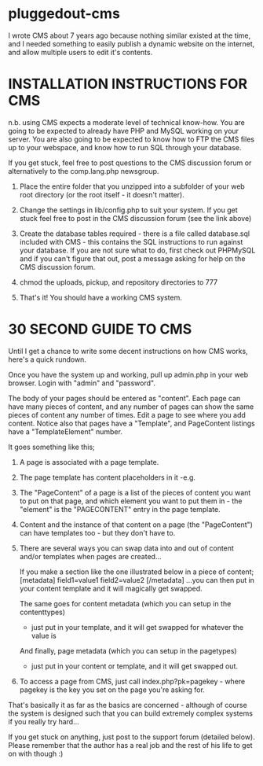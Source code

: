 pluggedout-cms
==============

I wrote CMS about 7 years ago because nothing similar existed at the time, and I
needed something to easily publish a dynamic website on the internet, and allow multiple
users to edit it's contents.


INSTALLATION INSTRUCTIONS FOR CMS
=================================

n.b. using CMS expects a moderate level of technical know-how. You are
going to be expected to already have PHP and MySQL working on your server.
You are also going to be expected to know how to FTP the CMS files up
to your webspace, and know how to run SQL through your database.

If you get stuck, feel free to post questions to the CMS discussion forum
or alternatively to the comp.lang.php newsgroup.

1. Place the entire folder that you unzipped into a subfolder of your web
   root directory (or the root itself - it doesn't matter).

2. Change the settings in lib/config.php to suit your system. If you get
   stuck feel free to post in the CMS discussion forum (see the link above)

3. Create the database tables required - there is a file called database.sql
   included with CMS - this contains the SQL instructions to run against
   your database. If you are not sure what to do, first check out PHPMySQL
   and if you can't figure that out, post a message asking for help on the
   CMS discussion forum.

4. chmod the uploads, pickup, and repository directories to 777

4. That's it! You should have a working CMS system.



30 SECOND GUIDE TO CMS
======================

Until I get a chance to write some decent instructions on how CMS works,
here's a quick rundown.

Once you have the system up and working, pull up admin.php in your
web browser. Login with "admin" and "password".

The body of your pages should be entered as "content". Each page can have
many pieces of content, and any number of pages can show the same pieces
of content any number of times. Edit a page to see where you add content.
Notice also that pages have a "Template", and PageContent listings
have a "TemplateElement" number.

It goes something like this;

1. A page is associated with a page template.

2. The page template has content placeholders in it
     -e.g.  <!--PAGECONTENT1-->

3. The "PageContent" of a page is a list of the pieces of content
   you want to put on that page, and which element you want to put
   them in - the "element" is the "PAGECONTENT" entry in the page
   template.
   
4. Content and the instance of that content on a page (the "PageContent")
   can have templates too - but they don't have to.
   
5. There are several ways you can swap data into and out of content and/or
   templates when pages are created...
   
   If you make a section like the one illustrated below in a piece of content;
   [metadata]
   field1=value1
   field2=value2
   [/metadata]
   ...you can then put <!--ahmd:field1--> in your content template and it will
   magically get swapped.
   
   The same goes for content metadata (which you can setup in the contenttypes)
   - just put <!--comd:field1--> in your template, and it will get swapped for
   whatever the value is
   
   And finally, page metadata (which you can setup in the pagetypes)
   - just put <!--pgmd:field1--> in your content or template, and it will get
   swapped out.

5. To access a page from CMS, just call index.php?pk=pagekey - where pagekey
   is the key you set on the page you're asking for.


That's basically it as far as the basics are concerned - although of course the
system is designed such that you can build extremely complex systems if you
really try hard...

If you get stuck on anything, just post to the support forum (detailed
below). Please remember that the author has a real job and the rest of
his life to get on with though :)
